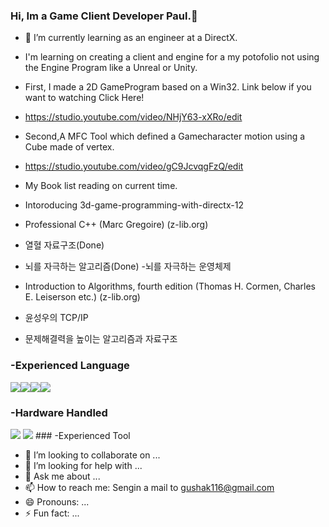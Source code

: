 ### Hi, Im a Game Client Developer Paul.👋

- 🌱 I’m currently learning as an engineer at a DirectX.
- I'm learning on creating a client and engine for a my potofolio not using the Engine Program like a Unreal or Unity.
-  First, I made a 2D GameProgram based on a Win32. Link below if you want to watching Click Here! 
-   https://studio.youtube.com/video/NHjY63-xXRo/edit 
-   Second,A MFC Tool which defined a Gamecharacter motion using a Cube made of vertex. 
-   https://studio.youtube.com/video/gC9JcvqgFzQ/edit

- My Book list reading on current time.
- Intoroducing 3d-game-programming-with-directx-12 
- Professional C++ (Marc Gregoire) (z-lib.org) 
- 열혈 자료구조(Done)
- 뇌를 자극하는 알고리즘(Done) 
-뇌를 자극하는 운영체제
- Introduction to Algorithms, fourth edition (Thomas H. Cormen, Charles E. Leiserson etc.) (z-lib.org)
- 윤성우의 TCP/IP
- 문제해결력을 높이는 알고리즘과 자료구조

### -Experienced Language 
<img src="https://img.shields.io/badge/C-A8B9CC?style=for-the-badge&logo=C&logoColor=white"><img src="https://img.shields.io/badge/C++-00599C?style=for-the-badge&logo=C++&logoColor=white"><img src="https://img.shields.io/badge/.NET-512BD4?style=for-the-badge&logo=.NET&logoColor=white"><img src="https://img.shields.io/badge/SQLite-003B57?style=for-the-badge&logo=SQLite&logoColor=white">
### -Hardware Handled
<img src="https://img.shields.io/badge/STMicroelectronics-03234B?style=for-the-badge&logo=STMicroelectronics&logoColor=white">
<img src="https://img.shields.io/badge/ARM-0091BD?style=flat&logo=Arm&logoColor=white"/>
### -Experienced Tool


- 👯 I’m looking to collaborate on ...
- 🤔 I’m looking for help with ...
- 💬 Ask me about ...
- 📫 How to reach me: Sengin a mail to gushak116@gmail.com
- 😄 Pronouns: ...
- ⚡ Fun fact: ...

